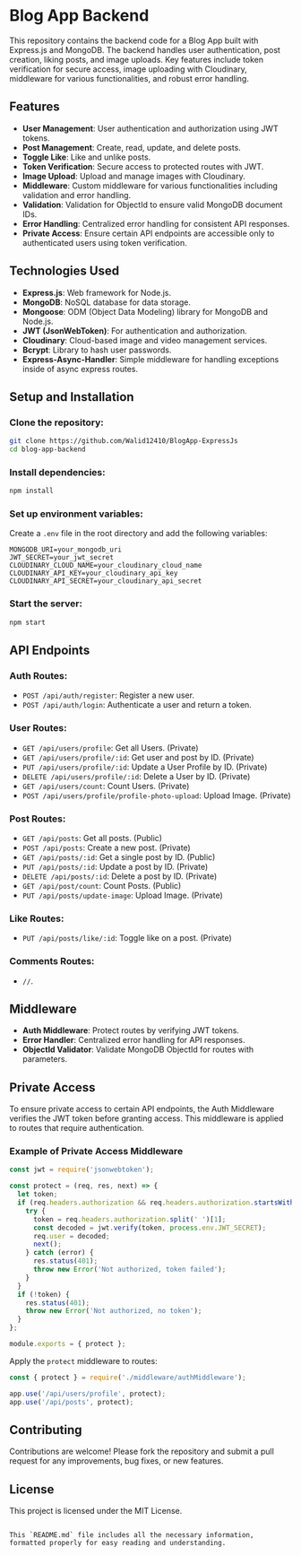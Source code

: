 # Blog App Backend

This repository contains the backend code for a Blog App built with Express.js and MongoDB. The backend handles user authentication, post creation, liking posts, and image uploads. Key features include token verification for secure access, image uploading with Cloudinary, middleware for various functionalities, and robust error handling.

## Features

- **User Management**: User authentication and authorization using JWT tokens.
- **Post Management**: Create, read, update, and delete posts.
- **Toggle Like**: Like and unlike posts.
- **Token Verification**: Secure access to protected routes with JWT.
- **Image Upload**: Upload and manage images with Cloudinary.
- **Middleware**: Custom middleware for various functionalities including validation and error handling.
- **Validation**: Validation for ObjectId to ensure valid MongoDB document IDs.
- **Error Handling**: Centralized error handling for consistent API responses.
- **Private Access**: Ensure certain API endpoints are accessible only to authenticated users using token verification.

## Technologies Used

- **Express.js**: Web framework for Node.js.
- **MongoDB**: NoSQL database for data storage.
- **Mongoose**: ODM (Object Data Modeling) library for MongoDB and Node.js.
- **JWT (JsonWebToken)**: For authentication and authorization.
- **Cloudinary**: Cloud-based image and video management services.
- **Bcrypt**: Library to hash user passwords.
- **Express-Async-Handler**: Simple middleware for handling exceptions inside of async express routes.

## Setup and Installation

### Clone the repository:

```sh
git clone https://github.com/Walid12410/BlogApp-ExpressJs
cd blog-app-backend
```

### Install dependencies:

```sh
npm install
```

### Set up environment variables:

Create a `.env` file in the root directory and add the following variables:

```env
MONGODB_URI=your_mongodb_uri
JWT_SECRET=your_jwt_secret
CLOUDINARY_CLOUD_NAME=your_cloudinary_cloud_name
CLOUDINARY_API_KEY=your_cloudinary_api_key
CLOUDINARY_API_SECRET=your_cloudinary_api_secret
```

### Start the server:

```sh
npm start
```

## API Endpoints

### Auth Routes:

- `POST /api/auth/register`: Register a new user.
- `POST /api/auth/login`: Authenticate a user and return a token.

### User Routes:

- `GET /api/users/profile`: Get all Users. (Private)
- `GET /api/users/profile/:id`: Get user and post by ID. (Private)
- `PUT /api/users/profile/:id`: Update a User Profile by ID. (Private)
- `DELETE /api/users/profile/:id`: Delete a User by ID. (Private)
- `GET /api/users/count`: Count Users. (Private)
- `POST /api/users/profile/profile-photo-upload`: Upload Image. (Private)

### Post Routes:

- `GET /api/posts`: Get all posts. (Public)
- `POST /api/posts`: Create a new post. (Private)
- `GET /api/posts/:id`: Get a single post by ID. (Public)
- `PUT /api/posts/:id`: Update a post by ID. (Private)
- `DELETE /api/posts/:id`: Delete a post by ID. (Private)
- `GET /api/post/count`: Count Posts. (Public)
- `PUT /api/posts/update-image`: Upload Image. (Private)

### Like Routes:

- `PUT /api/posts/like/:id`: Toggle like on a post. (Private)

### Comments Routes:

- `//`.

## Middleware

- **Auth Middleware**: Protect routes by verifying JWT tokens.
- **Error Handler**: Centralized error handling for API responses.
- **ObjectId Validator**: Validate MongoDB ObjectId for routes with parameters.

## Private Access

To ensure private access to certain API endpoints, the Auth Middleware verifies the JWT token before granting access. This middleware is applied to routes that require authentication.

### Example of Private Access Middleware

```javascript
const jwt = require('jsonwebtoken');

const protect = (req, res, next) => {
  let token;
  if (req.headers.authorization && req.headers.authorization.startsWith('Bearer')) {
    try {
      token = req.headers.authorization.split(' ')[1];
      const decoded = jwt.verify(token, process.env.JWT_SECRET);
      req.user = decoded;
      next();
    } catch (error) {
      res.status(401);
      throw new Error('Not authorized, token failed');
    }
  }
  if (!token) {
    res.status(401);
    throw new Error('Not authorized, no token');
  }
};

module.exports = { protect };
```

Apply the `protect` middleware to routes:

```javascript
const { protect } = require('./middleware/authMiddleware');

app.use('/api/users/profile', protect);
app.use('/api/posts', protect);
```

## Contributing

Contributions are welcome! Please fork the repository and submit a pull request for any improvements, bug fixes, or new features.

## License

This project is licensed under the MIT License.
```

This `README.md` file includes all the necessary information, formatted properly for easy reading and understanding.
